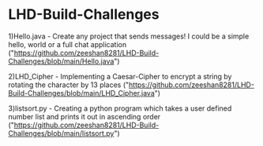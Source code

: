 # LHD-Build-Challenges

1)Hello.java - Create any project that sends messages! I could be a simple hello, world or a full chat application ("https://github.com/zeeshan8281/LHD-Build-Challenges/blob/main/Hello.java")

2)LHD_Cipher - Implementing a Caesar-Cipher to encrypt a string by rotating the character by 13 places
("https://github.com/zeeshan8281/LHD-Build-Challenges/blob/main/LHD_Cipher.java")

3)listsort.py - Creating a python program which takes a user defined number list and prints it out in ascending order
("https://github.com/zeeshan8281/LHD-Build-Challenges/blob/main/listsort.py")
